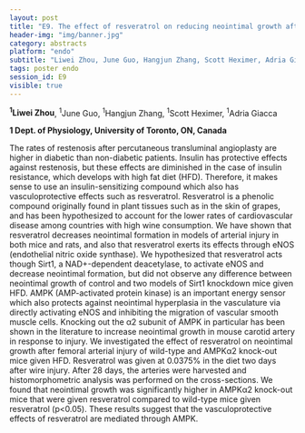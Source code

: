 ```yaml
---
layout: post
title: "E9. The effect of resveratrol on reducing neointimal growth after femoral artery injury is abolished in AMPKα2 knock-out mice"
header-img: "img/banner.jpg"
category: abstracts
platform: "endo"
subtitle: "Liwei Zhou, June Guo, Hangjun Zhang, Scott Heximer, Adria Giacca"
tags: poster endo
session_id: E9
visible: true
---
```

**<sup>1</sup>Liwei Zhou**, <sup>1</sup>June Guo, <sup>1</sup>Hangjun Zhang, <sup>1</sup>Scott Heximer, <sup>1</sup>Adria Giacca

__1 Dept. of Physiology, University of Toronto, ON, Canada__

The rates of restenosis after percutaneous transluminal angioplasty are higher in diabetic than non-diabetic patients. Insulin has protective effects against restenosis, but these effects are diminished in the case of insulin resistance, which develops with high fat diet (HFD). Therefore, it makes sense to use an insulin-sensitizing compound which also has vasculoprotective effects such as resveratrol. Resveratrol is a phenolic compound originally found in plant tissues such as in the skin of grapes, and has been hypothesized to account for the lower rates of cardiovascular disease among countries with high wine consumption. We have shown that resveratrol decreases neointimal formation in models of arterial injury in both mice and rats, and also that resveratrol exerts its effects through eNOS (endothelial nitric oxide synthase). We hypothesized that resveratrol acts though Sirt1, a NAD+-dependent deacetylase, to activate eNOS and decrease neointimal formation, but did not observe any difference between neointimal growth of control and two models of Sirt1 knockdown mice given HFD. AMPK (AMP-activated protein kinase) is an important energy sensor which also protects against neointimal hyperplasia in the vasculature via directly activating eNOS and inhibiting the migration of vascular smooth muscle cells. Knocking out the α2 subunit of AMPK in particular has been shown in the literature to increase neointimal growth in mouse carotid artery in response to injury. We investigated the effect of resveratrol on neointimal growth after femoral arterial injury of wild-type and AMPKα2 knock-out mice given HFD. Resveratrol was given at 0.0375% in the diet two days after wire injury. After 28 days, the arteries were harvested and histomorphometric analysis was performed on the cross-sections. We found that neointimal growth was significantly higher in AMPKα2 knock-out mice that were given resveratrol compared to wild-type mice given resveratrol (p<0.05). These results suggest that the vasculoprotective effects of resveratrol are mediated through AMPK. 